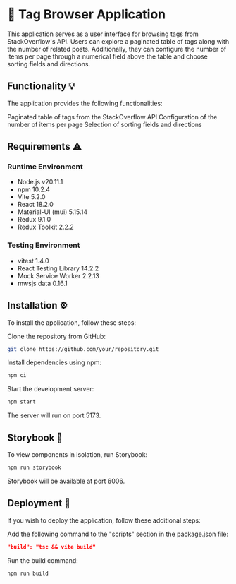 # :bookmark: Tag Browser Application

This application serves as a user interface for browsing tags from StackOverflow's API. Users can explore a paginated table of tags along with the number of related posts. Additionally, they can configure the number of items per page through a numerical field above the table and choose sorting fields and directions.

## Functionality :bulb:

The application provides the following functionalities:

Paginated table of tags from the StackOverflow API
Configuration of the number of items per page
Selection of sorting fields and directions

## Requirements :warning:

### Runtime Environment
* Node.js v20.11.1
* npm 10.2.4
* Vite 5.2.0
* React 18.2.0
* Material-UI (mui) 5.15.14
* Redux 9.1.0
* Redux Toolkit 2.2.2

### Testing Environment
* vitest 1.4.0
* React Testing Library 14.2.2
* Mock Service Worker 2.2.13
* mwsjs data 0.16.1

## Installation :gear:
To install the application, follow these steps:

Clone the repository from GitHub:

```bash
git clone https://github.com/your/repository.git
```


Install dependencies using npm:

```bash
npm ci
```

Start the development server:

```bash
npm start
```


The server will run on port 5173.

## Storybook :book:
To view components in isolation, run Storybook:

```bash
npm run storybook
```

Storybook will be available at port 6006.

## Deployment :rocket:
If you wish to deploy the application, follow these additional steps:

Add the following command to the "scripts" section in the package.json file:

```json
"build": "tsc && vite build"
```

Run the build command:

```bash
npm run build
```